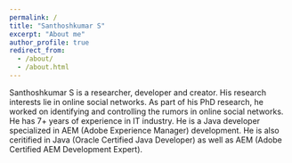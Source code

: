 ```yaml
---
permalink: /
title: "Santhoshkumar S"
excerpt: "About me"
author_profile: true
redirect_from: 
  - /about/
  - /about.html
---
```


Santhoshkumar S is a researcher, developer and creator. His research interests lie in online social networks. As part of his PhD research, he worked on identifying and controlling the rumors in online social networks. He has 7+ years of experience in IT industry. He is a Java developer specialized in AEM (Adobe Experience Manager) development. He is also ceritified in Java (Oracle Certified Java Developer) as well as AEM (Adobe Certified AEM Development Expert). 